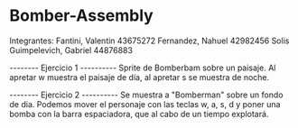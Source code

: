 # Bomber-Assembly

Integrantes: 
    Fantini, Valentin 43675272
    Fernandez, Nahuel 42982456
    Solis Guimpelevich, Gabriel 44876883

-------- Ejercicio 1 ----------
 Sprite de Bomberbam sobre un paisaje. Al apretar w muestra el paisaje de día, al apretar s se muestra de noche.

-------- Ejercicio 2 ---------- 
Se muestra a "Bomberman" sobre un fondo de dia. Podemos mover el personaje con las teclas w, a, s, d y poner una bomba con la barra espaciadora, que al cabo de un tiempo explotará.
